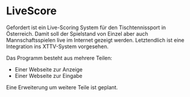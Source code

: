 # LiveScore
Gefordert ist ein Live-Scoring System für den Tischtennissport in Österreich. Damit soll der Spielstand von Einzel aber auch Mannschaftsspielen live im Internet gezeigt werden. Letztendlich ist eine Integration ins XTTV-System vorgesehen.

Das Programm besteht aus mehrere Teilen:

* Einer Webseite zur Anzeige
* Einer Webseite zur Eingabe

Eine Erweiterung um weitere Teile ist geplant.
